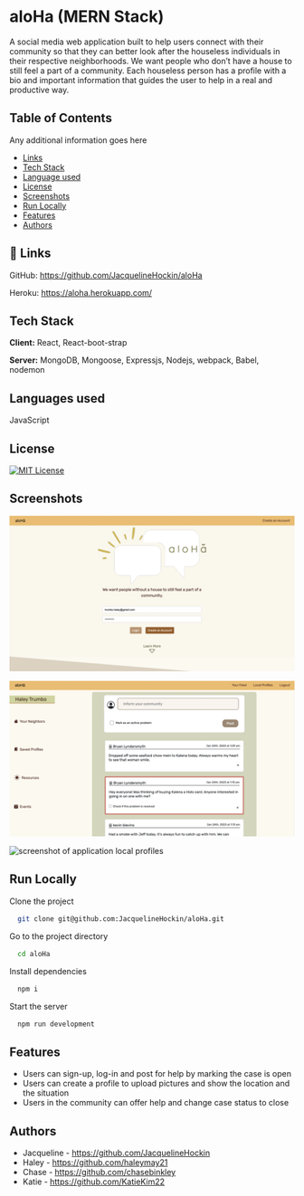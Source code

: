 # aloHa (MERN Stack)

A social media web application built to help users connect with their community so that they can better look after the houseless individuals in their respective neighborhoods. We want people who don’t have a house to still feel a part of a community. Each houseless person has a profile with a bio and important information that guides the user to help in a real and productive way. 

## Table of Contents

Any additional information goes here

- [Links](#Links)
- [Tech Stack](#TechStack)
- [Language used](#Languageused)
- [License](#license)
- [Screenshots](#Screenshots)
- [Run Locally](#RunLocally)
- [Features](#Features)
- [Authors](#Authors)

## 🔗 Links

GitHub: https://github.com/JacquelineHockin/aloHa

Heroku: https://aloha.herokuapp.com/

## Tech Stack

**Client:** React, React-boot-strap

**Server:** MongoDB, Mongoose, Expressjs, Nodejs, webpack, Babel, nodemon

## Languages used

JavaScript

## License

[![MIT License](https://img.shields.io/badge/License-MIT-green.svg)](https://choosealicense.com/licenses/mit/)

## Screenshots

![screenshot of application homepage](./client/src/assets/homepage.png)

![screenshot of application dashboard](./client/src/assets/dashboard.png)

![screenshot of application local profiles](./client/src/assets/locals.png)

## Run Locally

Clone the project

```bash
  git clone git@github.com:JacquelineHockin/aloHa.git
```

Go to the project directory

```bash
  cd aloHa
```

Install dependencies

```bash
  npm i
```

Start the server

```bash
  npm run development
```

## Features

- Users can sign-up, log-in and post for help by marking the case is open
- Users can create a profile to upload pictures and show the location and the situation
- Users in the community can offer help and change case status to close

## Authors

- Jacqueline - https://github.com/JacquelineHockin
- Haley - https://github.com/haleymay21
- Chase - https://github.com/chasebinkley
- Katie - https://github.com/KatieKim22
